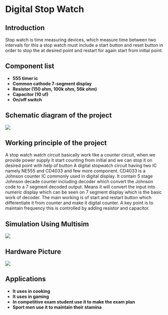 # Digital Stop Watch 

## Introduction
 
Stop watch is time measuring devices, which measure time between two intervals for this a stop watch must include a start button and reset button in order to stop the at desired point and restart for again start from initial point. 

## Component list
- **555 timer ic** 
- **Common cathode 7-segment display** 
- **Resistor (150 ohm, 100k ohm, 56k ohm)**
- **Capacitor (10 uf)**
- **On/off switch**

## Schematic diagram of the project
![](https://github.com/engrtanveerahmed/Digital-Stop-Watch-/blob/main/Circuit-Diagram-Timer-Circuit-using-IC-4026.gif)

## Working principle of the project

A stop watch watch circuit basically work like a counter circuit, when we provide power supply it start counting from initial and we can stop it on desired point with help of button 
A digital stopwatch circuit having   two IC namely NE555 and  CD4033  and few more component. CD4033 is a Johnson counter IC commonly used in digital display. It contain 5 stage Johnson decade counter including  decoder which convert the Johnson code to a 7 segment decoded output. Means it will convert the input into numeric display which can be seen on 7 segment display which is the basic work of decoder.
The main working is of start and restart button which differentiate it from counter and make it digital counter.
A key point is to maintain frequency this is controlled by adding resistor and capacitor.  

## Simulation Using Multisim

![](https://github.com/engrtanveerahmed/Digital-Stop-Watch-/blob/main/project%20official.PNG?raw=true)

## Hardware Picture 
![](https://github.com/engrtanveerahmed/Digital-Stop-Watch-/blob/main/IMG20220221135623.jpg?raw=true)

## Applications

- **It uses in cooking**
-	**It uses in gaming** 
-	**In competitive exam student use it to make the exam plan**
-	**Sport men use it to maintain their stamina** 
